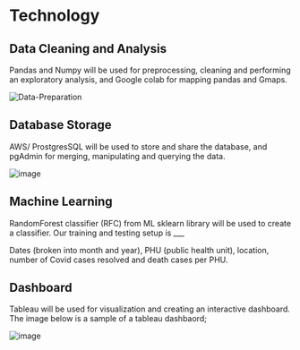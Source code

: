 # Technology
## Data Cleaning and Analysis
Pandas and Numpy will be used for preprocessing, cleaning and performing an exploratory analysis, and Google colab for mapping pandas and Gmaps. 

![Data-Preparation](https://user-images.githubusercontent.com/76136277/118398306-00996f00-b626-11eb-9cb6-058db86895c3.jpg)

## Database Storage
AWS/ ProstgresSQL will be used to store and share the database, and pgAdmin for merging, manipulating and querying the data.

![image](https://user-images.githubusercontent.com/76136277/118399177-ebbeda80-b629-11eb-997d-fb8b0fdd6a35.png)

## Machine Learning
RandomForest classifier (RFC) from ML sklearn library will be used to create a classifier. Our training and testing setup is ___

Dates (broken into month and year), PHU (public health unit), location, number of Covid cases resolved and death cases per PHU.

## Dashboard
Tableau will be used for visualization and creating an interactive dashboard. The image below is a sample of a tableau dashbaord;

![image](https://user-images.githubusercontent.com/76136277/118399138-b0241080-b629-11eb-82a8-1119b5ded5bb.png)
